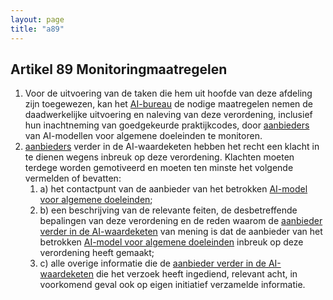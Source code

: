 ```yaml
---
layout: page
title: "a89"
---
```


## Artikel 89 Monitoringmaatregelen

1. Voor de uitvoering van de taken die hem uit hoofde van deze afdeling zijn toegewezen, kan het [AI-bureau](a3.md#^aibur) de nodige maatregelen nemen de daadwerkelijke uitvoering en naleving van deze verordening, inclusief hun inachtneming van goedgekeurde praktijkcodes, door [aanbieders](a3.md#^aanbieder) van AI-modellen voor algemene doeleinden te monitoren.
2. [aanbieders](a3.md#^aanbieder) verder in de AI-waardeketen hebben het recht een klacht in te dienen wegens inbreuk op deze verordening. Klachten moeten terdege worden gemotiveerd en moeten ten minste het volgende vermelden of bevatten:
	1. a) het contactpunt van de aanbieder van het betrokken [AI-model voor algemene doeleinden](a3.md#^gpai);
	2. b) een beschrijving van de relevante feiten, de desbetreffende bepalingen van deze verordening en de reden waarom de [aanbieder verder in de AI-waardeketen](a3.md#^aanbwk) van mening is dat de aanbieder van het betrokken [AI-model voor algemene doeleinden](a3.md#^gpai) inbreuk op deze verordening heeft gemaakt;
	3. c) alle overige informatie die de [aanbieder verder in de AI-waardeketen](a3.md#^aanbwk) die het verzoek heeft ingediend, relevant acht, in voorkomend geval ook op eigen initiatief verzamelde informatie.